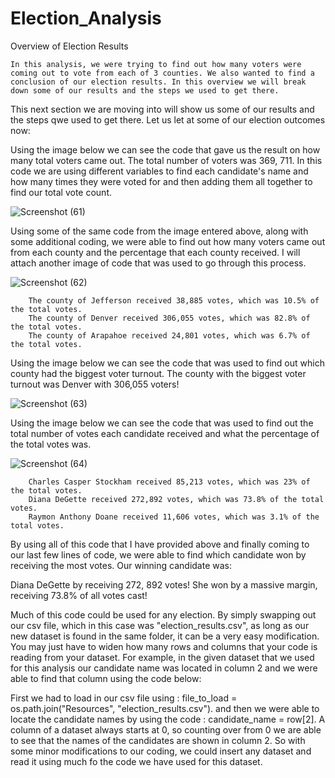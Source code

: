 # Election_Analysis

  Overview of Election Results

    In this analysis, we were trying to find out how many voters were coming out to vote from each of 3 counties. We also wanted to find a conclusion of our election results. In this overview we will break down some of our results and the steps we used to get there.
  
  This next section we are moving into will show us some of our results and the steps qwe used to get there. Let us let at some of our election outcomes now:
    
  Using the image below we can see the code that gave us the result on how many total voters came out. The total number of voters was 369, 711. In this code we are using different variables to find each candidate's name and how many times they were voted for and then adding them all together to find our total vote count.
      
  ![Screenshot (61)](https://user-images.githubusercontent.com/114521887/198362343-d665d6de-1300-4215-858b-72f4935120b6.png)
      
  Using some of the same code from the image entered above, along with some additional coding, we were able to find out how many voters came out from each county and the percentage that each county received. I will attach another image of code that was used to go through this process.
      
  ![Screenshot (62)](https://user-images.githubusercontent.com/114521887/198363205-32b33f52-3b0e-4918-a2f4-46084a47d064.png)
      
        The county of Jefferson received 38,885 votes, which was 10.5% of the total votes.
        The county of Denver received 306,055 votes, which was 82.8% of the total votes.
        The county of Arapahoe received 24,801 votes, which was 6.7% of the total votes.
      
  Using the image below we can see the code that was used to find out which county had the biggest voter turnout. The county with the biggest voter turnout was Denver with 306,055 voters!
      
  ![Screenshot (63)](https://user-images.githubusercontent.com/114521887/198364292-2fdc87f8-e6a3-4008-bf0b-8a571f94f1f1.png)
      
  Using the image below we can see the code that was used to find out the total number of votes each candidate received and what the percentage of the total votes was.
      
  ![Screenshot (64)](https://user-images.githubusercontent.com/114521887/198365098-dc26f527-ef8d-4885-a8cd-3fc40bec8be9.png)
      
        Charles Casper Stockham received 85,213 votes, which was 23% of the total votes.
        Diana DeGette received 272,892 votes, which was 73.8% of the total votes.
        Raymon Anthony Doane received 11,606 votes, which was 3.1% of the total votes.
        
  By using all of this code that I have provided above and finally coming to our last few lines of code, we were able to find which candidate won by receiving the most votes. Our winning candidate was:
       
  Diana DeGette by receiving 272, 892 votes! She won by a massive margin, receiving 73.8% of all votes cast!
        
  Much of this code could be used for any election. By simply swapping out our csv file, which in this case was "election_results.csv", as long as our new dataset is found in the same folder, it can be a very easy modification. You may just have to widen how many rows and columns that your code is reading from your dataset. For example, in the given dataset that we used for this analysis our candidate name was located in column 2 and we were able to find that column using the code below:
   
  First we had to load in our csv file using : file_to_load = os.path.join("Resources", "election_results.csv"). and then we were able to locate the candidate names by using the code : candidate_name = row[2]. A column of a dataset always starts at 0, so counting over from 0 we are able to see that the names of the candidates are shown in column 2. So with some minor modifications to our coding, we could insert any dataset and read it using much fo the code we have used for this dataset.


      

